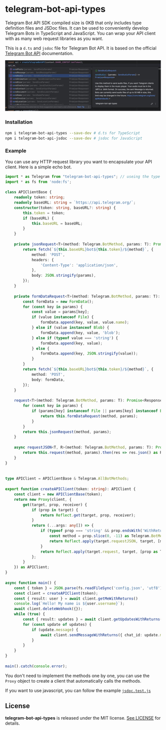 # telegram-bot-api-types

Telegram Bot API SDK compiled size is 0KB that only includes type definition files and JSDoc files. It can be used to conveniently develop Telegram Bots in TypeScript and JavaScript. You can wrap your API client with as many web request libraries as you want.

This is a `d.ts` and `jsdoc` file for Telegram Bot API. It is based on the official [Telegram Bot API](https://core.telegram.org/bots/api) documentation. 


![](./preview.jpg)


### Installation

```sh
npm i telegram-bot-api-types --save-dev # d.ts for TypeScript
npm i telegram-bot-api-jsdoc --save-dev # jsdoc for JavaScript
```

### Example

You can use any HTTP request library you want to encapsulate your API client. Here is a simple echo bot.

```typescript
import * as Telegram from "telegram-bot-api-types"; // useing the type definitions with namespace
import * as fs from 'node:fs';

class APIClientBase {
    readonly token: string;
    readonly baseURL: string = `https://api.telegram.org/`;
    constructor(token: string, baseURL?: string) {
        this.token = token;
        if (baseURL) {
            this.baseURL = baseURL;
        }
    }

    private jsonRequest<T>(method: Telegram.BotMethod, params: T): Promise<Response> {
        return fetch(`${this.baseURL}bot${this.token}/${method}`, {
            method: 'POST',
            headers: {
                'Content-Type': 'application/json',
            },
            body: JSON.stringify(params),
        });
    }

    private formDataRequest<T>(method: Telegram.BotMethod, params: T): Promise<Response> {
        const formData = new FormData();
        for (const key in params) {
            const value = params[key];
            if (value instanceof File) {
                formData.append(key, value, value.name);
            } else if (value instanceof Blob) {
                formData.append(key, value, 'blob');
            } else if (typeof value === 'string') {
                formData.append(key, value);
            } else {
                formData.append(key, JSON.stringify(value));
            }
        }
        return fetch(`${this.baseURL}bot${this.token}/${method}`, {
            method: 'POST',
            body: formData,
        });
    }

    request<T>(method: Telegram.BotMethod, params: T): Promise<Response> {
        for (const key in params) {
            if (params[key] instanceof File || params[key] instanceof Blob) {
                return this.formDataRequest(method, params);
            }
        }
        return this.jsonRequest(method, params);
    }

    async requestJSON<T, R>(method: Telegram.BotMethod, params: T): Promise<R> {
        return this.request(method, params).then(res => res.json() as R) 
    }
}


type APIClient = APIClientBase & Telegram.AllBotMethods;

export function createAPIClient(token: string): APIClient {
    const client = new APIClientBase(token);
    return new Proxy(client, {
        get(target, prop, receiver) {
            if (prop in target) {
                return Reflect.get(target, prop, receiver);
            }
            return (...args: any[]) => {
                if (typeof prop === 'string' && prop.endsWith('WithReturns')) {
                    const method = prop.slice(0, -11) as Telegram.BotMethod;
                    return Reflect.apply(target.requestJSON, target, [method, ...args]);
                }
                return Reflect.apply(target.request, target, [prop as Telegram.BotMethod, ...args]);
            };
        }
    }) as APIClient;
}

async function main() {
    const { token } = JSON.parse(fs.readFileSync('config.json', 'utf8'));
    const client = createAPIClient(token);
    const { result: user } = await client.getMeWithReturns()
    console.log(`Hello! My name is ${user.username}`);
    await client.deleteWebhook({});
    while (true) {
        const { result: updates } = await client.getUpdatesWithReturns({ offset: 0 });
        for (const update of updates) {
            if (update.message) {
                await client.sendMessageWithReturns({ chat_id: update.message.chat.id, text: update.message.text });
            }
        }
    }
}

main().catch(console.error);

```

You don't need to implement the methods one by one, you can use the `Proxy` object to create a client that automatically calls the methods.

If you want to use javascript, you can follow the example [`jsdoc.test.js`](test/jsdoc.test.js)

## License

**telegram-bot-api-types** is released under the MIT license. [See LICENSE](LICENSE) for details.